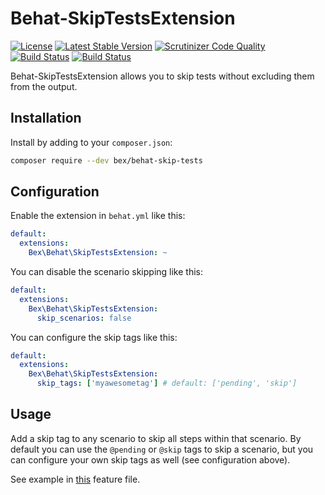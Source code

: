 Behat-SkipTestsExtension
=========================
[![License](https://poser.pugx.org/bex/behat-skip-tests/license)](https://packagist.org/packages/bex/behat-skip-tests)
[![Latest Stable Version](https://poser.pugx.org/bex/behat-skip-tests/version)](https://packagist.org/packages/bex/behat-skip-tests)
[![Scrutinizer Code Quality](https://scrutinizer-ci.com/g/tkotosz/behat-skip-tests/badges/quality-score.png?b=master)](https://scrutinizer-ci.com/g/tkotosz/behat-skip-tests/?branch=master)
[![Build Status](https://scrutinizer-ci.com/g/tkotosz/behat-skip-tests/badges/build.png?b=master)](https://scrutinizer-ci.com/g/tkotosz/behat-skip-tests/build-status/master)
[![Build Status](https://travis-ci.org/tkotosz/behat-skip-tests.svg?branch=master)](https://travis-ci.org/tkotosz/behat-skip-tests)

Behat-SkipTestsExtension allows you to skip tests without excluding them from the output.

Installation
------------

Install by adding to your `composer.json`:

```bash
composer require --dev bex/behat-skip-tests
```

Configuration
-------------

Enable the extension in `behat.yml` like this:

```yml
default:
  extensions:
    Bex\Behat\SkipTestsExtension: ~
```

You can disable the scenario skipping like this:

```yml
default:
  extensions:
    Bex\Behat\SkipTestsExtension:
      skip_scenarios: false
```

You can configure the skip tags like this:

```yml
default:
  extensions:
    Bex\Behat\SkipTestsExtension:
      skip_tags: ['myawesometag'] # default: ['pending', 'skip']
```

Usage
-----

Add a skip tag to any scenario to skip all steps within that scenario.
By default you can use the `@pending` or `@skip` tags to skip a scenario, but you can configure your own skip tags as well (see configuration above).

See example in [this](https://github.com/tkotosz/behat-skip-tests/blob/master/features/scenario-skipping.feature) feature file.
